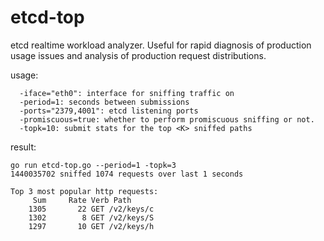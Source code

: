 # etcd-top
etcd realtime workload analyzer.  Useful for rapid diagnosis of production usage issues and analysis of production request distributions.

usage:
```
  -iface="eth0": interface for sniffing traffic on
  -period=1: seconds between submissions
  -ports="2379,4001": etcd listening ports
  -promiscuous=true: whether to perform promiscuous sniffing or not.
  -topk=10: submit stats for the top <K> sniffed paths
```

result:
```
go run etcd-top.go --period=1 -topk=3
1440035702 sniffed 1074 requests over last 1 seconds

Top 3 most popular http requests:
     Sum     Rate Verb Path
    1305       22 GET /v2/keys/c
    1302        8 GET /v2/keys/S
    1297       10 GET /v2/keys/h
```
